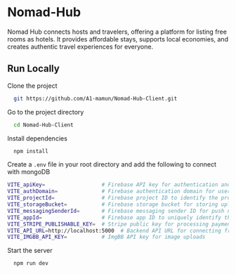 # Nomad-Hub

Nomad Hub connects hosts and travelers, offering a platform for listing free rooms as hotels. It provides affordable stays, supports local economies, and creates authentic travel experiences for everyone.

## Run Locally

Clone the project

```bash
  git https://github.com/A1-mamun/Nomad-Hub-Client.git
```

Go to the project directory

```bash
  cd Nomad-Hub-Client
```

Install dependencies

```bash
  npm install
```

Create a `.env` file in your root directory and add the following to connect with mongoDB

```bash
VITE_apiKey=                  # Firebase API key for authentication and database access
VITE_authDomain=              # Firebase authentication domain for user authentication
VITE_projectId=               # Firebase project ID to identify the project
VITE_storageBucket=           # Firebase storage bucket for storing uploaded files
VITE_messagingSenderId=       # Firebase messaging sender ID for push notifications
VITE_appId=                   # Firebase app ID to uniquely identify the app
VITE_STRIPE_PUBLISHABLE_KEY=  # Stripe public key for processing payments on the frontend
VITE_API_URL=http://localhost:5000  # Backend API URL for connecting frontend with server
VITE_IMGBB_API_KEY=           # ImgBB API key for image uploads
```

Start the server

```bash
  npm run dev
```

